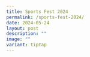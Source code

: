 ```yaml
---
title: Sports Fest 2024
permalink: /sports-fest-2024/
date: 2024-05-24
layout: post
description: ""
image: ""
variant: tiptap
---
```

